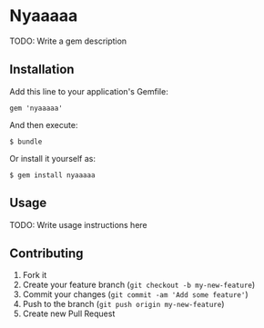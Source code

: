 # Nyaaaaa

TODO: Write a gem description

## Installation

Add this line to your application's Gemfile:

    gem 'nyaaaaa'

And then execute:

    $ bundle

Or install it yourself as:

    $ gem install nyaaaaa

## Usage

TODO: Write usage instructions here

## Contributing

1. Fork it
2. Create your feature branch (`git checkout -b my-new-feature`)
3. Commit your changes (`git commit -am 'Add some feature'`)
4. Push to the branch (`git push origin my-new-feature`)
5. Create new Pull Request

